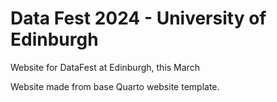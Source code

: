 # Data Fest 2024  - University of Edinburgh

Website for DataFest at Edinburgh, this March

Website made from base Quarto website template.
